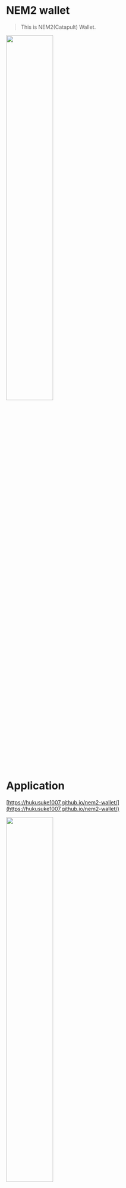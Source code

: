 # NEM2 wallet
> This is NEM2(Catapult) Wallet.

<a href="https://imgur.com/YmbDXIb"><img src="https://i.imgur.com/YmbDXIb.png" width="50%" height="50%" /></a>

# Application

[https://hukusuke1007.github.io/nem2-wallet/](https://hukusuke1007.github.io/nem2-wallet/)

<a href="https://imgur.com/sPzK063"><img src="https://i.imgur.com/sPzK063.png" width="50%" height="50%" /></a>


## Usage for developer

### Project setup

Rename dotenvsample file to .env file.

Please set the following catapult network in .env file.

- NETWORK
- NODE_HOST
- NODE_PORT
- NETWORK_GENERATION_HASH
- FAUCET_URL
- EXPLORER_URL

Please run commands.

```sh
# Install libraries
$ yarn install

# Run in localhost
$ yarn serve
```

## Reference
[https://nemtech.github.io/ja/index.html](https://nemtech.github.io/ja/index.html)